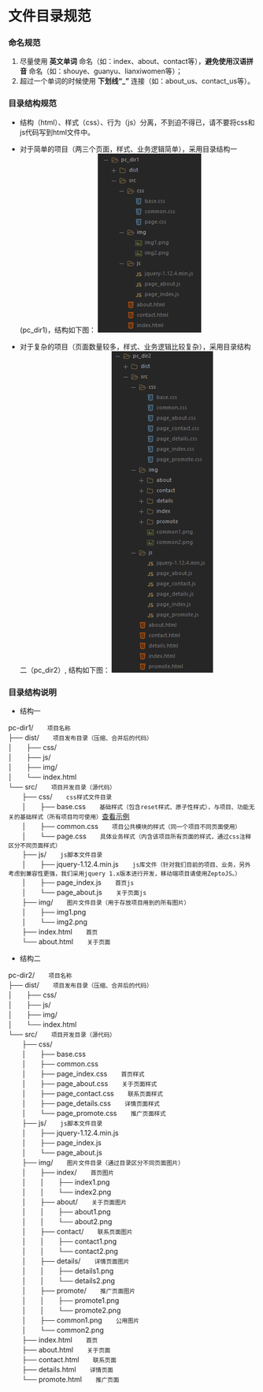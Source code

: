 # 文件目录规范
### 命名规范
1. 尽量使用 __英文单词__ 命名（如：index、about、contact等），__避免使用汉语拼音__ 命名（如：shouye、guanyu、lianxiwomen等）；
2. 超过一个单词的时候使用 __下划线“\_”__ 连接（如：about_us、contact_us等）。

### 目录结构规范
* 结构（html）、样式（css）、行为（js）分离，不到迫不得已，请不要将css和js代码写到html文件中。
* 对于简单的项目（两三个页面，样式、业务逻辑简单），采用目录结构一(pc_dir1)，结构如下图：
![目录结构一](./img/pc_dir1.png)

* 对于复杂的项目（页面数量较多，样式、业务逻辑比较复杂），采用目录结构二（pc_dir2）, 结构如下图：
![目录结构一](./img/pc_dir2.png)

### 目录结构说明
* 结构一

pc-dir1/　　``` 项目名称 ```  
├── dist/　　``` 项目发布目录（压缩、合并后的代码） ```  
│　　├── css/  
│　　├── js/  
│　　├── img/  
│　　└── index.html  
└── src/　　``` 项目开发目录（源代码） ```  
　　├── css/　　``` css样式文件目录 ```  
　　│　　├── base.css　　``` 基础样式（包含reset样式、原子性样式），与项目、功能无关的基础样式（所有项目均可使用） ```[查看示例](./css/base.css)  
　　│　　├── common.css　　``` 项目公共模块的样式（同一个项目不同页面使用） ```  
　　│　　└── page.css　　``` 具体业务样式（内含该项目所有页面的样式，通过css注释区分不同页面样式） ```  
　　├── js/　　``` js脚本文件目录 ```  
　　│　　├── jquery-1.12.4.min.js　　``` js库文件（针对我们目前的项目、业务，另外考虑到兼容性更强，我们采用jquery 1.x版本进行开发，移动端项目请使用ZeptoJS。） ```  
　　│　　├── page_index.js　　``` 首页js  ```  
　　│　　└── page_about.js　　``` 关于页面js  ```  
　　├── img/　　``` 图片文件目录（用于存放项目用到的所有图片） ```  
　　│　　├── img1.png  
　　│　　└── img2.png  
　　├── index.html　　``` 首页  ```  
　　└── about.html　　``` 关于页面  ```  

* 结构二

pc-dir2/　　``` 项目名称 ```  
├── dist/　　``` 项目发布目录（压缩、合并后的代码） ```  
│　　├── css/  
│　　├── js/  
│　　├── img/  
│　　└── index.html  
└── src/　　``` 项目开发目录（源代码） ```  
　　├── css/  
　　│　　├── base.css  
　　│　　├── common.css  
　　│　　├── page_index.css　　``` 首页样式 ```  
　　│　　├── page_about.css　　``` 关于页面样式 ```  
　　│　　├── page_contact.css　　``` 联系页面样式 ```  
　　│　　├── page_details.css　　``` 详情页面样式 ```  
　　│　　└── page_promote.css　　``` 推广页面样式 ```  
　　├── js/　　``` js脚本文件目录 ```  
　　│　　├── jquery-1.12.4.min.js　　  
　　│　　├── page_index.js　　  
　　│　　└── page_about.js　　  
　　├── img/　　``` 图片文件目录（通过目录区分不同页面图片） ```  
　　│　　├── index/　　``` 首页图片 ```  
　　│　　│　　├── index1.png  
　　│　　│　　└── index2.png  
　　│　　├── about/　　``` 关于页面图片 ```  
　　│　　│　　├── about1.png  
　　│　　│　　└── about2.png  
　　│　　├── contact/　　``` 联系页面图片 ```  
　　│　　│　　├── contact1.png  
　　│　　│　　└── contact2.png  
　　│　　├── details/　　``` 详情页面图片 ```  
　　│　　│　　├── details1.png  
　　│　　│　　└── details2.png  
　　│　　├── promote/　　``` 推广页面图片 ```  
　　│　　│　　├── promote1.png  
　　│　　│　　└── promote2.png  
　　│　　├── common1.png　　``` 公用图片 ```  
　　│　　└── common2.png  
　　├── index.html　　``` 首页  ```  
　　├── about.html　　``` 关于页面  ```  
　　├── contact.html　　``` 联系页面  ```  
　　├── details.html　　``` 详情页面  ```  
　　└── promote.html　　``` 推广页面  ```  